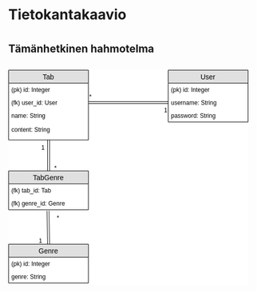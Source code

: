 # Tietokantakaavio <h1>
## Tämänhetkinen hahmotelma <h2>
![Tietokantakaavio](https://github.com/Roeoeri/tsoha-2019-tabulatuuritHt/blob/master/documentation/tietokantakaavio_hahmotelma.png)
